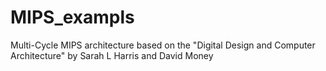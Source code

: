 # MIPS_exampls
Multi-Cycle MIPS architecture based on the "Digital Design and Computer Architecture" by Sarah L Harris and David Money
